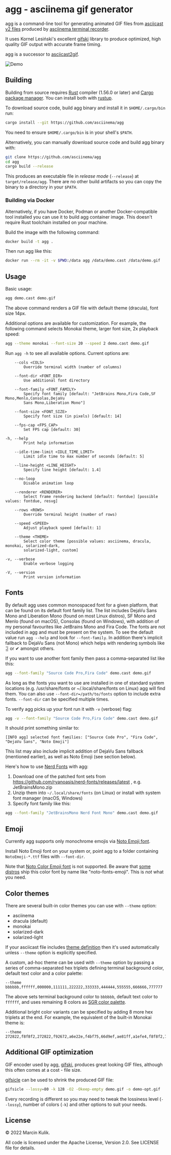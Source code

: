 # agg - asciinema gif generator

agg is a command-line tool for generating animated GIF files from [asciicast v2
files](https://github.com/asciinema/asciinema/blob/master/doc/asciicast-v2.md)
produced by [asciinema terminal
recorder](https://github.com/asciinema/asciinema).

It uses Kornel Lesiński's excellent
[gifski](https://github.com/ImageOptim/gifski) library to produce optimized,
high quality GIF output with accurate frame timing.

agg is a successor to
[asciicast2gif](https://github.com/asciinema/asciicast2gif).

![Demo](demo.gif)

## Building

Building from source requires [Rust](https://www.rust-lang.org/) compiler
(1.56.0 or later) and [Cargo package manager](https://doc.rust-lang.org/cargo/).
You can install both with [rustup](https://rustup.rs/).

To download source code, build agg binary and install it in `$HOME/.cargo/bin`
run:

```bash
cargo install --git https://github.com/asciinema/agg
```

You need to ensure `$HOME/.cargo/bin` is in your shell's `$PATH`.

Alternatively, you can manually download source code and build agg binary with:

```bash
git clone https://github.com/asciinema/agg
cd agg
cargo build --release
```

This produces an executable file in _release mode_ (`--release`) at
`target/release/agg`. There are no other build artifacts so you can copy the
binary to a directory in your `$PATH`.

### Building via Docker

Alternatively, if you have Docker, Podman or another Docker-compatible tool
installed you can use it to build agg container image. This doesn't require Rust
toolchain installed on your machine.

Build the image with the following command:

```sh
docker build -t agg .
```

Then run agg like this:

```sh
docker run --rm -it -v $PWD:/data agg /data/demo.cast /data/demo.gif
```

## Usage

Basic usage:

```bash
agg demo.cast demo.gif
```

The above command renders a GIF file with default theme (dracula), font size
14px.

Additional options are available for customization. For example, the following
command selects Monokai theme, larger font size, 2x playback speed:

```bash
agg --theme monokai --font-size 20 --speed 2 demo.cast demo.gif
```

Run `agg -h` to see all available options. Current options are:

```text
    --cols <COLS>
        Override terminal width (number of columns)

    --font-dir <FONT_DIR>
        Use additional font directory

    --font-family <FONT_FAMILY>
        Specify font family [default: "JetBrains Mono,Fira Code,SF Mono,Menlo,Consolas,DejaVu
        Sans Mono,Liberation Mono"]

    --font-size <FONT_SIZE>
        Specify font size (in pixels) [default: 14]

    --fps-cap <FPS_CAP>
        Set FPS cap [default: 30]

-h, --help
        Print help information

    --idle-time-limit <IDLE_TIME_LIMIT>
        Limit idle time to max number of seconds [default: 5]

    --line-height <LINE_HEIGHT>
        Specify line height [default: 1.4]

    --no-loop
        Disable animation loop

    --renderer <RENDERER>
        Select frame rendering backend [default: fontdue] [possible values: fontdue, resvg]

    --rows <ROWS>
        Override terminal height (number of rows)

    --speed <SPEED>
        Adjust playback speed [default: 1]

    --theme <THEME>
        Select color theme [possible values: asciinema, dracula, monokai, solarized-dark,
        solarized-light, custom]

-v, --verbose
        Enable verbose logging

-V, --version
        Print version information
```

## Fonts

By default agg uses common monospaced font for a given platform, that can be
found on its default font family list. The list includes DejaVu Sans Mono and
Liberation Mono (found on most Linux distros), SF Mono and Menlo (found on
macOS), Consolas (found on Windows), with addition of my personal favourites
like JetBrains Mono and Fira Code. The fonts are not included in agg and must be
present on the system. To see the default value run `agg --help` and look for
`--font-family`. In addition there's implicit fallback to DejaVu Sans (not Mono)
which helps with rendering symbols like ⣽ or ✔ amongst others.

If you want to use another font family then pass a comma-separated list like
this:

```bash
agg --font-family "Source Code Pro,Fira Code" demo.cast demo.gif
```

As long as the fonts you want to use are installed in one of standard system
locations (e.g. /usr/share/fonts or ~/.local/share/fonts on Linux) agg will find
them. You can also use `--font-dir=/path/to/fonts` option to include extra
fonts. `--font-dir` can be specified multiple times.

To verify agg picks up your font run it with `-v` (verbose) flag:

```bash
agg -v --font-family "Source Code Pro,Fira Code" demo.cast demo.gif
```

It should print something similar to:

```text
[INFO agg] selected font families: ["Source Code Pro", "Fira Code", "DejaVu Sans", "Noto Emoji"]
```

This list may also include implicit addition of DejaVu Sans fallback (mentioned
earlier), as well as Noto Emoji (see section below).

Here's how to use [Nerd Fonts](https://www.nerdfonts.com/) with agg:

1. Download one of the patched font sets from
   <https://github.com/ryanoasis/nerd-fonts/releases/latest> , e.g. JetBrainsMono.zip
2. Unzip them into `~/.local/share/fonts` (on Linux) or install with system font
   manager (macOS, Windows)
3. Specify font family like this:

```bash
agg --font-family "JetBrainsMono Nerd Font Mono" demo.cast demo.gif
```

## Emoji

Currently agg supports only monochrome emojis via [Noto Emoji
font](https://fonts.google.com/noto/specimen/Noto+Emoji).

Install Noto Emoji font on your system or, point agg to a folder containing
`NotoEmoji-*.ttf` files with `--font-dir`.

Note that [Noto Color Emoji
font](https://fonts.google.com/noto/specimen/Noto+Color+Emoji) is not supported.
Be aware that [some
distros](https://archlinux.org/packages/extra/any/noto-fonts-emoji/) ship this
color font by name like "noto-fonts-emoji". This is _not_ what you need.

## Color themes

There are several built-in color themes you can use with `--theme` option:

- asciinema
- dracula (default)
- monokai
- solarized-dark
- solarized-light

If your asciicast file includes [theme
definition](https://github.com/asciinema/asciinema/blob/develop/doc/asciicast-v2.md#theme)
then it's used automatically unless `--theme` option is explicitly specified.

A custom, ad-hoc theme can be used with `--theme` option by passing a series of
comma-separated hex triplets defining terminal background color, default text
color and a color palette:

```text
--theme bbbbbb,ffffff,000000,111111,222222,333333,444444,555555,666666,777777
```

The above sets terminal background color to `bbbbbb`, default text color to `ffffff`,
and uses remaining 8 colors as [SGR color
palette](https://en.wikipedia.org/wiki/ANSI_escape_code#Colors).

Additional bright color variants can be specified by adding 8 more hex triplets
at the end. For example, the equivalent of the built-in Monokai theme is:

```text
--theme 272822,f8f8f2,272822,f92672,a6e22e,f4bf75,66d9ef,ae81ff,a1efe4,f8f8f2,75715e,f92672,a6e22e,f4bf75,66d9ef,ae81ff,a1efe4,f9f8f5
```

## Additional GIF optimization

GIF encoder used by agg, [gifski](https://github.com/ImageOptim/gifski),
produces great looking GIF files, although this often comes at a cost - file
size.

[gifsicle](https://www.lcdf.org/gifsicle/) can be used to shrink the produced GIF file:

```bash
gifsicle --lossy=80 -k 128 -O2 -Okeep-empty demo.gif -o demo-opt.gif
```

Every recording is different so you may need to tweak the lossiness level
(`--lossy`), number of colors (`-k`) and other options to suit your needs.

## License

© 2022 Marcin Kulik.

All code is licensed under the Apache License, Version 2.0. See LICENSE file for details.
